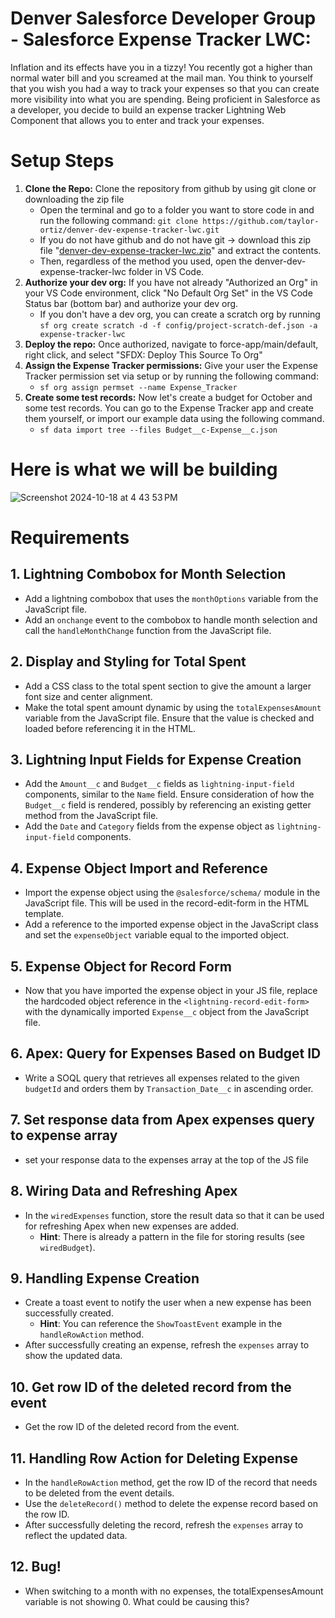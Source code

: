 # Denver Salesforce Developer Group - Salesforce Expense Tracker LWC:

Inflation and its effects have you in a tizzy! You recently got a higher than normal water bill and you screamed at the mail man. You think to yourself that you wish you had a way to track your expenses so that you can create more visibility into what you are spending. Being proficient in Salesforce as a developer, you decide to build an expense tracker Lightning Web Component that allows you to enter and track your expenses. 

# Setup Steps
1. **Clone the Repo:** Clone the repository from github by using git clone or downloading the zip file
    - Open the terminal and go to a folder you want to store code in and run the following command: ```git clone https://github.com/taylor-ortiz/denver-dev-expense-tracker-lwc.git```
    - If you do not have github and do not have git -> download this zip file "[denver-dev-expense-tracker-lwc.zip](https://github.com/taylor-ortiz/denver-dev-expense-tracker-lwc/raw/refs/heads/main/denver-dev-expense-tracker-lwc.zip)" and extract the contents.
    - Then, regardless of the method you used, open the denver-dev-expense-tracker-lwc folder in VS Code.
1. **Authorize your dev org:** If you have not already "Authorized an Org" in your VS Code environment, click "No Default Org Set" in the VS Code Status bar (bottom bar) and authorize your dev org.
    - If you don't have a dev org, you can create a scratch org by running ```sf org create scratch -d -f config/project-scratch-def.json -a expense-tracker-lwc```
1. **Deploy the repo:** Once authorized, navigate to force-app/main/default, right click, and select "SFDX: Deploy This Source To Org"
1. **Assign the Expense Tracker permissions:** Give your user the Expense Tracker permission set via setup or by running the following command:
    - ```sf org assign permset --name Expense_Tracker```
1. **Create some test records:** Now let's create a budget for October and some test records. You can go to the Expense Tracker app and create them yourself, or import our example data using the following command.
    - ```sf data import tree --files Budget__c-Expense__c.json```

# Here is what we will be building

![Screenshot 2024-10-18 at 4 43 53 PM](https://github.com/user-attachments/assets/f8e41bc5-b78e-4367-9b80-a3e8f49fa503)

# Requirements

## 1. Lightning Combobox for Month Selection
- Add a lightning combobox that uses the `monthOptions` variable from the JavaScript file.
- Add an `onchange` event to the combobox to handle month selection and call the `handleMonthChange` function from the JavaScript file.

## 2. Display and Styling for Total Spent
- Add a CSS class to the total spent section to give the amount a larger font size and center alignment.
- Make the total spent amount dynamic by using the `totalExpensesAmount` variable from the JavaScript file. Ensure that the value is checked and loaded before referencing it in the HTML.

## 3. Lightning Input Fields for Expense Creation
- Add the `Amount__c` and `Budget__c` fields as `lightning-input-field` components, similar to the `Name` field. Ensure consideration of how the `Budget__c` field is rendered, possibly by referencing an existing getter method from the JavaScript file.
- Add the `Date` and `Category` fields from the expense object as `lightning-input-field` components.

## 4. Expense Object Import and Reference
- Import the expense object using the `@salesforce/schema/` module in the JavaScript file. This will be used in the record-edit-form in the HTML template.
- Add a reference to the imported expense object in the JavaScript class and set the `expenseObject` variable equal to the imported object.

## 5. Expense Object for Record Form
- Now that you have imported the expense object in your JS file, replace the hardcoded object reference in the `<lightning-record-edit-form>` with the dynamically imported `Expense__c` object from the JavaScript file.

## 6. Apex: Query for Expenses Based on Budget ID
- Write a SOQL query that retrieves all expenses related to the given `budgetId` and orders them by `Transaction_Date__c` in ascending order.

## 7. Set response data from Apex expenses query to expense array
- set your response data to the expenses array at the top of the JS file

## 8. Wiring Data and Refreshing Apex
- In the `wiredExpenses` function, store the result data so that it can be used for refreshing Apex when new expenses are added.
    - **Hint**: There is already a pattern in the file for storing results (see `wiredBudget`).

## 9. Handling Expense Creation
- Create a toast event to notify the user when a new expense has been successfully created.
    - **Hint**: You can reference the `ShowToastEvent` example in the `handleRowAction` method.
- After successfully creating an expense, refresh the `expenses` array to show the updated data.

## 10. Get row ID of the deleted record from the event
- Get the row ID of the deleted record from the event.

## 11. Handling Row Action for Deleting Expense
- In the `handleRowAction` method, get the row ID of the record that needs to be deleted from the event details.
- Use the `deleteRecord()` method to delete the expense record based on the row ID.
- After successfully deleting the record, refresh the `expenses` array to reflect the updated data.

## 12. Bug!
-  When switching to a month with no expenses, the totalExpensesAmount variable is not showing 0. What could be causing this?